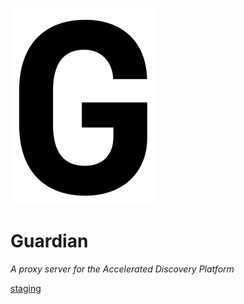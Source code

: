 ![Guardian](static/img/favicon.svg)

<!-- <div style="text-align: center;">
    <img src="static/img/favicon.svg" alt="Guardian">
</div> -->

# Guardian

_A proxy server for the Accelerated Discovery Platform_

[staging](https://open.accelerator.cafe)

<!-- <p align="center">
	<a href="https://open.accelerator.cafe" target="_blank">
		:link: Guardian Stage
	</a>
</p> -->
